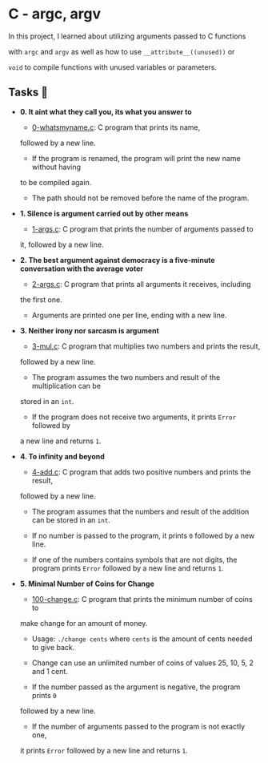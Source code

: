 # C - argc, argv



In this project, I learned about utilizing arguments passed to C functions

with `argc` and `argv` as well as how to use `__attribute__((unused))` or

`void` to compile functions with unused variables or parameters.



## Tasks :page_with_curl:



* **0. It aint what they call you, its what you answer to**

  * [0-whatsmyname.c](./0-whatsmyname.c): C program that prints its name,

  followed by a new line.

    * If the program is renamed, the program will print the new name without having

    to be compiled again.

    * The path should not be removed before the name of the program.



* **1. Silence is argument carried out by other means**

  * [1-args.c](./1-args.c): C program that prints the number of arguments passed to

  it, followed by a new line.



* **2. The best argument against democracy is a five-minute conversation with the average voter**

  * [2-args.c](./2-args.c): C program that prints all arguments it receives, including

  the first one.

    * Arguments are printed one per line, ending with a new line.



* **3. Neither irony nor sarcasm is argument**

  * [3-mul.c](./3-mul.c): C program that multiplies two numbers and prints the result,

  followed by a new line.

    * The program assumes the two numbers and result of the multiplication can be

    stored in an `int`.

    * If the program does not receive two arguments, it prints `Error` followed by

    a new line and returns `1`.



* **4. To infinity and beyond**

  * [4-add.c](./4-add.c): C program that adds two positive numbers and prints the result,

  followed by a new line.

    * The program assumes that the numbers and result of the addition can be stored in an `int`.

    * If no number is passed to the program, it prints `0` followed by a new line.

    * If one of the numbers contains symbols that are not digits, the program prints `Error` followed by a new line and returns `1`.



* **5. Minimal Number of Coins for Change**

  * [100-change.c](./100-change.c): C program that prints the minimum number of coins to

  make change for an amount of money.

    * Usage: `./change cents` where `cents` is the amount of cents needed to give back.

    * Change can use an unlimited number of coins of values 25, 10, 5, 2 and 1 cent.

    * If the number passed as the argument is negative, the program prints `0`

    followed by a new line.

    * If the number of arguments passed to the program is not exactly one,

    it prints `Error` followed by a new line and returns `1`.
